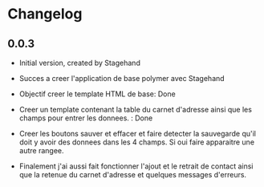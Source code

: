 # Changelog

## 0.0.3

- Initial version, created by Stagehand

- Succes a creer l'application de base polymer avec Stagehand

- Objectif creer le template HTML de base: Done

- Creer un template contenant la table du carnet d'adresse ainsi que les champs pour entrer les donnees.  : Done

- Creer les boutons sauver et effacer et faire detecter la sauvegarde qu'il doit y avoir des donnees dans les 4 champs. Si oui faire apparaitre une autre rangee.

- Finalement j'ai aussi fait fonctionner l'ajout et le retrait de contact ainsi que la retenue du carnet d'adresse et quelques messages d'erreurs.

